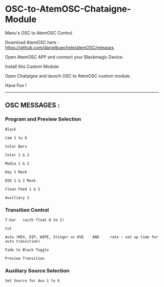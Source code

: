 # OSC-to-AtemOSC-Chataigne-Module
Manu's OSC to AtemOSC Control

Download AtemOSC here : https://github.com/danielbuechele/atemOSC/releases

Open AtemOSC APP and connect your Blackmagic Device.

Install this Custom Module.

Open Chataigne and launch OSC to AtemOSC custom module.

Have Fun !

______________________________________________

## OSC MESSAGES :

### Program and Preview Selection

    Black

    Cam 1 to 6

    Color Bars

    Color 1 & 2

    Media 1 & 2

    Key 1 Mask

    DSK 1 & 2 Mask

    Clean Feed 1 & 2

    Auxiliary 1


### Transition Control

    T-bar	(with float 0 to 1)
    
    Cut
    
    Auto (MIX, DIP, WIPE, Stinger or DVE 	AND 	rate : set up time for auto transition)
    
    Fade to Black Toggle
    
    Preview Transition

### Auxiliary Source Selection

    Set Source for Aux 1 to 6